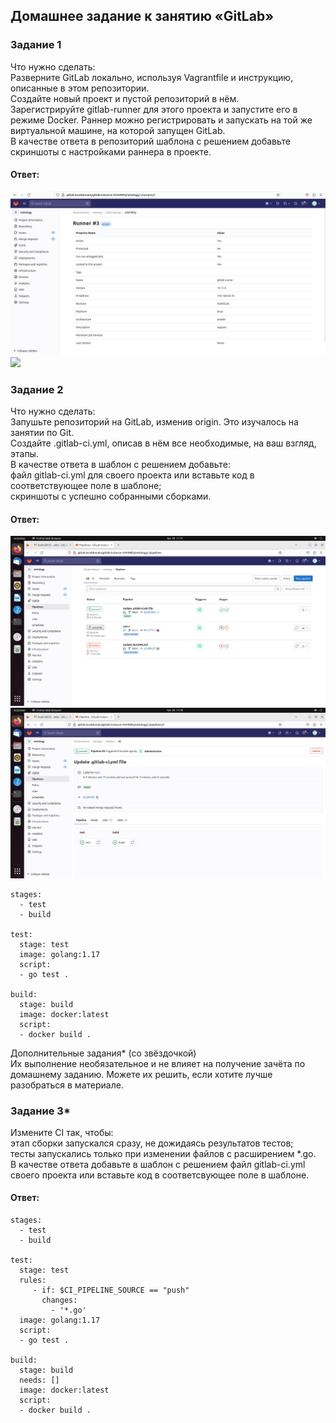 ## Домашнее задание к занятию «GitLab»  

### Задание 1  
Что нужно сделать:  
Разверните GitLab локально, используя Vagrantfile и инструкцию, описанные в этом репозитории.  
Создайте новый проект и пустой репозиторий в нём.  
Зарегистрируйте gitlab-runner для этого проекта и запустите его в режиме Docker. Раннер можно регистрировать и запускать на той же виртуальной машине, на которой запущен GitLab.  
В качестве ответа в репозиторий шаблона с решением добавьте скриншоты с настройками раннера в проекте.  

#### Ответ:  
![](https://github.com/networksuperman/netology_dev_ops/blob/main/SLINA-19/IT%20System%20and%20OS%20Linux/img/8-03-1-1.png)
![](https://github.com/networksuperman/netology_dev_ops/blob/main/SLINA-19/IT%20System%20and%20OS%20Linux/img/8-03-1-2.png)

### Задание 2  
Что нужно сделать:  
Запушьте репозиторий на GitLab, изменив origin. Это изучалось на занятии по Git.  
Создайте .gitlab-ci.yml, описав в нём все необходимые, на ваш взгляд, этапы.  
В качестве ответа в шаблон с решением добавьте:  
файл gitlab-ci.yml для своего проекта или вставьте код в соответствующее поле в шаблоне;  
скриншоты с успешно собранными сборками.  

#### Ответ:  
![](https://github.com/networksuperman/netology_dev_ops/blob/main/SLINA-19/IT%20System%20and%20OS%20Linux/img/8-03-2-1.png)
![](https://github.com/networksuperman/netology_dev_ops/blob/main/SLINA-19/IT%20System%20and%20OS%20Linux/img/8-03-2-2.png)
```
stages:
  - test
  - build

test:
  stage: test
  image: golang:1.17
  script:
  - go test .

build:
  stage: build
  image: docker:latest
  script:
  - docker build .
```

Дополнительные задания* (со звёздочкой)  
Их выполнение необязательное и не влияет на получение зачёта по домашнему заданию. Можете их решить, если хотите лучше разобраться в материале.  

### Задание 3*  
Измените CI так, чтобы:  
этап сборки запускался сразу, не дожидаясь результатов тестов;  
тесты запускались только при изменении файлов с расширением *.go.  
В качестве ответа добавьте в шаблон с решением файл gitlab-ci.yml своего проекта или вставьте код в соответсвующее поле в шаблоне.  

#### Ответ:  
```
stages:
  - test
  - build

test:
  stage: test
  rules:
     - if: $CI_PIPELINE_SOURCE == "push"
       changes:
         - '*.go'
  image: golang:1.17
  script:
  - go test .

build:
  stage: build
  needs: []
  image: docker:latest
  script:
  - docker build .
```

